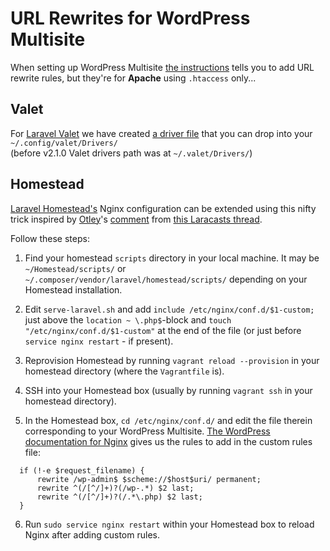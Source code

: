 # URL Rewrites for WordPress Multisite

When setting up WordPress Multisite [the instructions](https://codex.wordpress.org/Create_A_Network#Step_2:_Allow_Multisite)
tells you to add URL rewrite rules, but they're for **Apache** using `.htaccess` only...

## Valet
For [Laravel Valet](http://laravel.com/docs/valet) we have created
[a driver file](WordPressMultisiteValetDriver.php)
that you can drop into your `~/.config/valet/Drivers/`  
(before v2.1.0 Valet drivers path was at `~/.valet/Drivers/`)

## Homestead
[Laravel Homestead's](http://laravel.com/docs/homestead) Nginx configuration can be extended using this nifty trick inspired by [Otley](https://laracasts.com/@otley)'s
[comment](https://laracasts.com/discuss/channels/requests/homestead-provision-deletes-custom-nginx-settings/replies/113240)
from [this Laracasts thread](https://laracasts.com/discuss/channels/requests/homestead-provision-deletes-custom-nginx-settings).

Follow these steps:

1. Find your homestead `scripts` directory in your local machine.
  It may be `~/Homestead/scripts/` or `~/.composer/vendor/laravel/homestead/scripts/`
  depending on your Homestead installation.
  
2. Edit `serve-laravel.sh` and add `include /etc/nginx/conf.d/$1-custom;` just above the `location ~ \.php$`-block
  and `touch "/etc/nginx/conf.d/$1-custom"` at the end of the file
  (or just before `service nginx restart` - if present).

3. Reprovision Homestead by running `vagrant reload --provision`
  in your homestead directory (where the `Vagrantfile` is).

4. SSH into your Homestead box
  (usually by running `vagrant ssh` in your homestead directory).

5. In the Homestead box, `cd /etc/nginx/conf.d/` and edit the file therein corresponding to your WordPress Multisite.
  [The WordPress documentation for Nginx](https://codex.wordpress.org/Nginx#WordPress_Multisite_Subdirectory_rules)
  gives us the rules to add in the custom rules file:

  ``` nginx
    if (!-e $request_filename) {
        rewrite /wp-admin$ $scheme://$host$uri/ permanent;
        rewrite ^(/[^/]+)?(/wp-.*) $2 last;
        rewrite ^(/[^/]+)?(/.*\.php) $2 last;
    }
  ```

6. Run `sudo service nginx restart` within your Homestead box to reload Nginx after adding custom rules.
